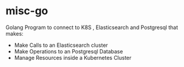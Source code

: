 # misc-go
Golang Program to connect to K8S , Elasticsearch and Postgresql that makes:

* Make Calls to an Elasticsearch cluster
* Make Operations to an Postgresql Database
* Manage Resources inside a Kubernetes Cluster
